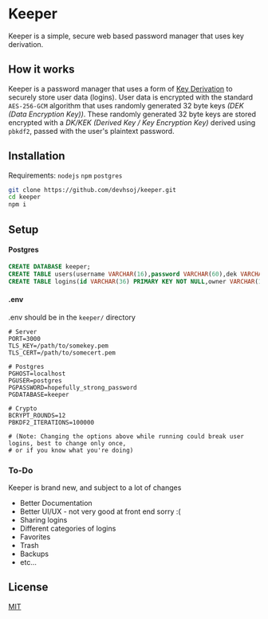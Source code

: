 # Keeper

Keeper is a simple, secure web based password manager that uses key derivation. 

## How it works

Keeper is a password manager that uses a form of [Key Derivation](https://en.wikipedia.org/wiki/Key_derivation_function) to securely store user data (logins). User data is encrypted with the standard `AES-256-GCM` algorithm that uses randomly generated 32 byte keys *(DEK (Data Encryption Key))*. These randomly generated 32 byte keys are stored encrypted with a *DK/KEK (Derived Key / Key Encryption Key)* derived using `pbkdf2`, passed with the user's plaintext password. 

## Installation

Requirements: `nodejs` `npm` `postgres`

```bash
git clone https://github.com/devhsoj/keeper.git
cd keeper
npm i
```

## Setup

#### Postgres
```sql
CREATE DATABASE keeper;
CREATE TABLE users(username VARCHAR(16),password VARCHAR(60),dek VARCHAR(130));
CREATE TABLE logins(id VARCHAR(36) PRIMARY KEY NOT NULL,owner VARCHAR(16),data text);
```

#### .env
.env should be in the `keeper/` directory
```env
# Server
PORT=3000
TLS_KEY=/path/to/somekey.pem
TLS_CERT=/path/to/somecert.pem

# Postgres
PGHOST=localhost
PGUSER=postgres
PGPASSWORD=hopefully_strong_password
PGDATABASE=keeper

# Crypto
BCRYPT_ROUNDS=12
PBKDF2_ITERATIONS=100000

# (Note: Changing the options above while running could break user logins, best to change only once,
# or if you know what you're doing)
```

### To-Do
Keeper is brand new, and subject to a lot of changes

* Better Documentation
* Better UI/UX - not very good at front end sorry :(
* Sharing logins
* Different categories of logins
* Favorites
* Trash
* Backups
* etc...

## License
[MIT](https://choosealicense.com/licenses/mit/)